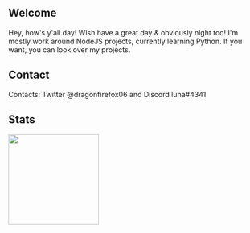 ## Welcome

Hey, how's y'all day! Wish have a great day & obviously night too! I'm mostly work around NodeJS projects, currently learning Python. If you want, you can look over my projects.

## Contact

Contacts: Twitter @dragonfirefox06 and Discord luha#4341


## Stats

<p align="left">
<a href="https://github.com/dragonfirefox">
<img height="180em" src="https://github-readme-stats-eight-theta.vercel.app/api?username=dragonfirefox&show_icons=true&theme=dracula&include_all_commits=true&count_private=true"/>
</a>
</p>
